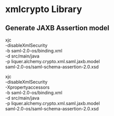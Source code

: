 # xmlcrypto Library

## Generate JAXB Assertion model

xjc \
-disableXmlSecurity \
-b saml-2.0-os/binding.xml \
-d src/main/java \
-p liquer.alchemy.crypto.xml.saml.jaxb.model \
saml-2.0-os/saml-schema-assertion-2.0.xsd

xjc \
-disableXmlSecurity \
-Xpropertyaccessors \
-b saml-2.0-os/binding.xml \
-d src/main/java \
-p liquer.alchemy.crypto.xml.saml.jaxb.model \
saml-2.0-os/saml-schema-assertion-2.0.xsd
